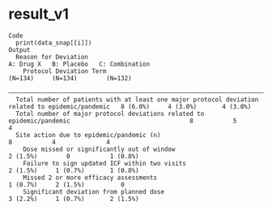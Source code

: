 # result_v1

    Code
      print(data_snap[[i]])
    Output
      Reason for Deviation                                                                               A: Drug X   B: Placebo   C: Combination
        Protocol Deviation Term                                                                           (N=134)     (N=134)        (N=132)    
      ——————————————————————————————————————————————————————————————————————————————————————————————————————————————————————————————————————————
      Total number of patients with at least one major protocol deviation related to epidemic/pandemic   8 (6.0%)     4 (3.0%)       4 (3.0%)   
      Total number of major protocol deviations related to epidemic/pandemic                                 8           5              4       
      Site action due to epidemic/pandemic (n)                                                               8           4              4       
        Dose missed or significantly out of window                                                       2 (1.5%)        0           1 (0.8%)   
        Failure to sign updated ICF within two visits                                                    2 (1.5%)     1 (0.7%)       1 (0.8%)   
        Missed 2 or more efficacy assessments                                                            1 (0.7%)     2 (1.5%)          0       
        Significant deviation from planned dose                                                          3 (2.2%)     1 (0.7%)       2 (1.5%)   

